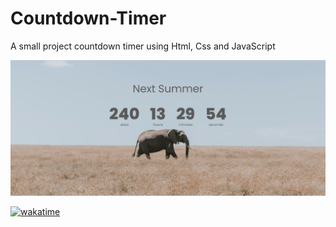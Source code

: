 # Countdown-Timer
A small project countdown timer using Html, Css and JavaScript
<p align="center"><img src="https://github.com/kapsarovL/Countdown-Timer/blob/master/countdown.jpg" alt="banner"></p>
<a href="https://wakatime.com/badge/user/e595da90-fe5b-4ace-9a1e-5cc79148e056/project/43c9ada8-74cd-4222-af8c-41939df9c4dd"><img src="https://wakatime.com/badge/user/e595da90-fe5b-4ace-9a1e-5cc79148e056/project/43c9ada8-74cd-4222-af8c-41939df9c4dd.svg" alt="wakatime"></a>


